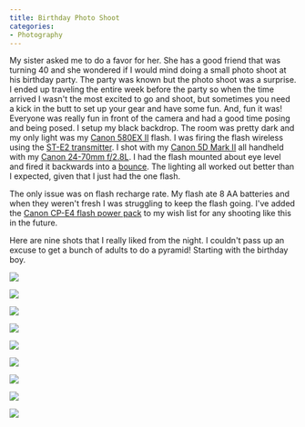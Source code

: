```yaml
---
title: Birthday Photo Shoot
categories:
- Photography
---
```


My sister asked me to do a favor for her. She has a good friend that was turning 40 and she wondered if I would mind doing a small photo shoot at his birthday party. The party was known but the photo shoot was a surprise. I ended up traveling the entire week before the party so when the time arrived I wasn't the most excited to go and shoot, but sometimes you need a kick in the butt to set up your gear and have some fun. And, fun it was! Everyone was really fun in front of the camera and had a good time posing and being posed.
I setup my black backdrop. The room was pretty dark and my only light was my [Canon 580EX II](http://www.amazon.com/dp/B000NP3DJW/?tag=thingelstad-20) flash. I was firing the flash wireless using the [ST-E2 transmitter](http://www.amazon.com/dp/B00004WCFY/?tag=thingelstad-20). I shot with my [Canon 5D Mark II](http://www.amazon.com/dp/B001G5ZTLS/?tag=thingelstad-20) all handheld with my [Canon 24-70mm f/2.8L](http://www.amazon.com/dp/B00009R6WT/?tag=thingelstad-20). I had the flash mounted about eye level and fired it backwards into a [bounce](http://www.amazon.com/dp/B000NFIW98/?tag=thingelstad-20). The lighting all worked out better than I expected, given that I just had the one flash.

The only issue was on flash recharge rate. My flash ate 8 AA batteries and when they weren't fresh I was struggling to keep the flash going. I've added the [Canon CP-E4 flash power pack](http://www.amazon.com/dp/B000NSJ4Q0/?tag=thingelstad-20) to my wish list for any shooting like this in the future.

Here are nine shots that I really liked from the night. I couldn't pass up an excuse to get a bunch of adults to do a pyramid! Starting with the birthday boy.

[![](/assets/posts/2011/20110121-222015-0001.jpg)](/assets/posts/2011/20110121-222015-0001.jpg)
<!-- more -->

[![](/assets/posts/2011/20110121-222146-0001.jpg)](/assets/posts/2011/20110121-222146-0001.jpg)

[![](/assets/posts/2011/20110121-222226-0001.jpg)](/assets/posts/2011/20110121-222226-0001.jpg)

[![](/assets/posts/2011/20110121-223111-0001.jpg)](/assets/posts/2011/20110121-223111-0001.jpg)

[![](/assets/posts/2011/20110121-224610-0001.jpg)](/assets/posts/2011/20110121-224610-0001.jpg)

[![](/assets/posts/2011/20110121-231215-0001.jpg)](/assets/posts/2011/20110121-231215-0001.jpg)

[![](/assets/posts/2011/20110121-231316-0001.jpg)](/assets/posts/2011/20110121-231316-0001.jpg)

[![](/assets/posts/2011/20110121-231708-0001.jpg)](/assets/posts/2011/20110121-231708-0001.jpg)

[![](/assets/posts/2011/20110121-232833-0001.jpg)](/assets/posts/2011/20110121-232833-0001.jpg)

